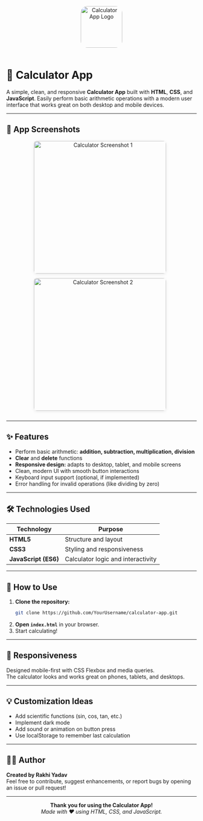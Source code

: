 <p align="center">
  <img src="https://em-content.zobj.net/thumbs/240/apple/354/abacus_1f9ee.png" alt="Calculator App Logo" width="110" height="110" style="border-radius: 18px; margin-bottom: 16px;"/>
</p>

# 🧮 Calculator App

A simple, clean, and responsive **Calculator App** built with **HTML**, **CSS**, and **JavaScript**. Easily perform basic arithmetic operations with a modern user interface that works great on both desktop and mobile devices.

---

## 📸 App Screenshots

<!-- Add your screenshots here -->
<p align="center">
  <img src="![Screenshot 2025-02-15 193759](https://github.com/user-attachments/assets/f828d553-6d50-4508-a94d-3107a80f6956)" width="350" alt="Calculator Screenshot 1" style="margin: 0 8px 12px 0; border-radius: 8px; box-shadow: 0 2px 8px rgba(0,0,0,0.08);"/> 
  <img src="![Screenshot 2025-02-15 193825](https://github.com/user-attachments/assets/57e905d5-381a-4374-912b-e4bf3fba0d1b)" width="350" alt="Calculator Screenshot 2" style="margin: 0 8px 12px 0; border-radius: 8px; box-shadow: 0 2px 8px rgba(0,0,0,0.08);"/> 
</p>

---

## ✨ Features

- Perform basic arithmetic: **addition, subtraction, multiplication, division**
- **Clear** and **delete** functions
- **Responsive design:** adapts to desktop, tablet, and mobile screens
- Clean, modern UI with smooth button interactions
- Keyboard input support (optional, if implemented)
- Error handling for invalid operations (like dividing by zero)

---

## 🛠️ Technologies Used

| Technology         | Purpose                            |
|--------------------|------------------------------------|
| **HTML5**          | Structure and layout               |
| **CSS3**           | Styling and responsiveness         |
| **JavaScript (ES6)**| Calculator logic and interactivity |

---

## 🚀 How to Use

1. **Clone the repository:**
   ```bash
   git clone https://github.com/YourUsername/calculator-app.git
   ```
2. **Open `index.html`** in your browser.
3. Start calculating!

---

## 📱 Responsiveness

Designed mobile-first with CSS Flexbox and media queries.  
The calculator looks and works great on phones, tablets, and desktops.

---

## 💡 Customization Ideas

- Add scientific functions (sin, cos, tan, etc.)
- Implement dark mode
- Add sound or animation on button press
- Use localStorage to remember last calculation

---

## 🙋‍♀️ Author

**Created by Rakhi Yadav**  
Feel free to contribute, suggest enhancements, or report bugs by opening an issue or pull request!

---

<p align="center">
  <b>Thank you for using the Calculator App!</b><br>
  <i>Made with ❤️ using HTML, CSS, and JavaScript.</i>
</p>
